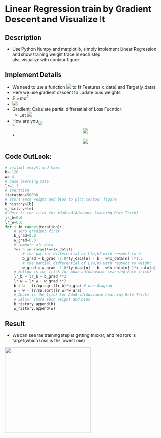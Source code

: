 # Linear Regression train by Gradient Descent and Visualize It
## Description
* Use Python Numpy and matplotlib, simply implement Linear Regression and show training weight trace in each step <br>also visualize with contour figure.
## Implement Details
* We need to use a function <img src="https://latex.codecogs.com/svg.image?\color{Gray}{&space;Y&space;=&space;WX&space;&plus;&space;B&space;}"> to fit Features(x_data) and Target(y_data)
* Here we use gradient descent to update ours weights
* *E = mc<sup>2</sup>*
* <img src="https://latex.codecogs.com/svg.image?&space;&space;L&space;=&space;\sum\limits_{i=1}^{n}(y_i-\hat{y}_i)^2&space;=&space;\sum\limits_{i=1}^{n}(y_i-(wx&plus;b))^2&space;">
* Gradient: Calculate partial differential of Loss Fucntion
    * Let <span style="position:relative;"><img src="https://latex.codecogs.com/svg.image?L&space;=&space;\sum\limits_{i=1}^{n}(y_i-\hat{y}_i)^2&space;=&space;\sum\limits_{i=1}^{n}(y_i-(wx&plus;b))^2"/></span>
    <li><span>How are you</span><span style="top:10px; position:relative;"><img src="https://latex.codecogs.com/svg.image?L&space;=&space;\sum\limits_{i=1}^{n}(y_i-\hat{y}_i)^2&space;=&space;\sum\limits_{i=1}^{n}(y_i-(wx&plus;b))^2"/></span></li>
    * <div style="text-align:center"><img src="https://latex.codecogs.com/svg.image?\color{Gray}{\frac{\partial&space;L}{\partial&space;w}&space;=&space;\sum\limits_{i=1}^{n}2x_i(b_i&plus;w_ix_i-y_i)}"></div>
    * <div style="text-align:center"><img src="https://latex.codecogs.com/svg.image?\color{Gray}{\frac{\partial&space;L}{\partial&space;b}&space;=&space;\sum\limits_{i=1}^{n}2(b_i&plus;w_ix_i-y_i)}"></div>


## Code OutLook:
```python
# initial weight and bias
b=-120
w=-4
# base learning rate
lr=1.3
# iteration
iteration=50000
# store each weight and bias to plot contour figure
b_history=[b]
w_history=[w]
# Here is the trick for AdaGrad(Adavance Learning Rate Trick)
lr_b=0.0
lr_w=0.0
for i in range(iteration):
    # zero gradient first
    b_grad=0.0  
    w_grad=0.0   
    # compute all data
    for n in range(len(x_data)):
        # the partial differential of L(w,b) with respect to b
        b_grad = b_grad -2.0*(y_data[n] - b - w*x_data[n] )*1.0
        # the partial differential of L(w,b) with respect to weight
        w_grad = w_grad -2.0*(y_data[n] - b - w*x_data[n] )*x_data[n] 
    # Bellow is the trick for AdaGrad(Adavance Learning Rate Trick)
    lr_b = lr_b + b_grad **2
    lr_w = lr_w + w_grad **2
    b = b - lr/np.sqrt(lr_b)*b_grad # use Adagrad
    w = w - lr/np.sqrt(lr_w)*w_grad
    # Above is the trick for AdaGrad(Adavance Learning Rate Trick)
    # Below: store each weight and bias
    b_history.append(b)
    w_history.append(w)
```

## Result
* We can see the training step is getting thicker, and red fork is target(which Loss is the lowest one)<br>
<img src="https://i.imgur.com/b0YnARZ.png" width=280 align="left"/>


